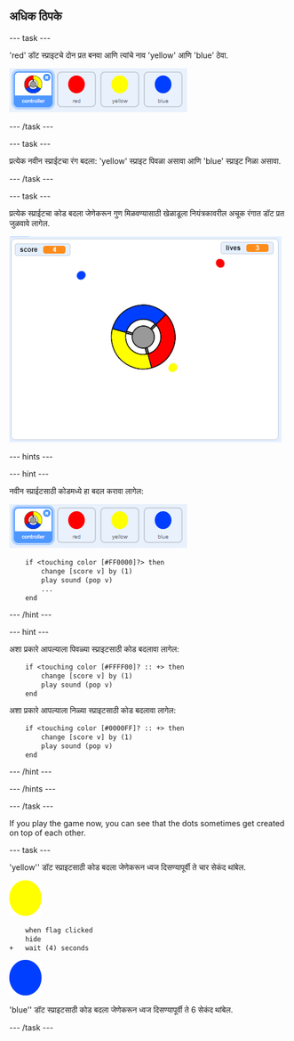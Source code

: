 ## अधिक ठिपके

\--- task \---

'red' डॉट स्प्राइटचे दोन प्रत बनवा आणि त्यांचे नाव 'yellow' आणि 'blue' ठेवा.

![screenshot](images/dots-more-dots.png)

\--- /task \---

\--- task \---

प्रत्येक नवीन स्प्राईटचा रंग बदला: 'yellow' स्प्राइट पिवळा असावा आणि 'blue' स्प्राइट निळा असावा.

\--- /task \---

\--- task \---

प्रत्येक स्प्राईटचा कोड बदला जेणेकरून गुण मिळवण्यासाठी खेळाडूला नियंत्रकावरील अचूक रंगात डॉट प्रत जुळवावे लागेल.

![screenshot](images/dots-all-test.png)

\--- hints \---

\--- hint \---

नवीन स्प्राईटसाठी कोडमध्ये हा बदल करावा लागेल:

![screenshot](images/dots-more-dots.png)

```blocks3
    if <touching color [#FF0000]?> then
        change [score v] by (1)
        play sound (pop v)
        ...
    end
```

\--- /hint \---

\--- hint \---

अशा प्रकारे आपल्याला पिवळ्या स्प्राइटसाठी कोड बदलावा लागेल:

```blocks3
    if <touching color [#FFFF00]? :: +> then
        change [score v] by (1)
        play sound (pop v)
    end
```

अशा प्रकारे आपल्याला निळ्या स्प्राइटसाठी कोड बदलावा लागेल:

```blocks3
    if <touching color [#0000FF]? :: +> then
        change [score v] by (1)
        play sound (pop v)
    end
```

\--- /hint \---

\--- /hints \---

\--- /task \---

If you play the game now, you can see that the dots sometimes get created on top of each other.

\--- task \---

'yellow'' डॉट स्प्राइटसाठी कोड बदला जेणेकरून ध्वज दिसण्यापूर्वी ते चार सेकंद थांबेल.

![Yellow dot](images/yellow-sprite.png)

```blocks3
    when flag clicked
    hide
+   wait (4) seconds
```

![Blue dot](images/blue-sprite.png)

'blue'' डॉट स्प्राइटसाठी कोड बदला जेणेकरून ध्वज दिसण्यापूर्वी ते 6 सेकंद थांबेल.

\--- /task \---